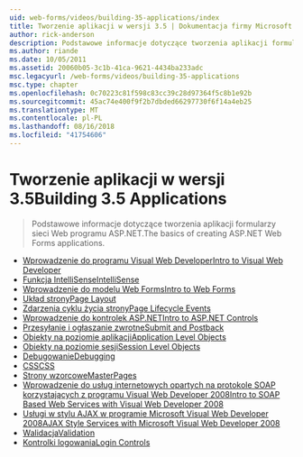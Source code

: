```yaml
---
uid: web-forms/videos/building-35-applications/index
title: Tworzenie aplikacji w wersji 3.5 | Dokumentacja firmy Microsoft
author: rick-anderson
description: Podstawowe informacje dotyczące tworzenia aplikacji formularzy sieci Web programu ASP.NET.
ms.author: riande
ms.date: 10/05/2011
ms.assetid: 20060b05-3c1b-41ca-9621-4434ba233adc
msc.legacyurl: /web-forms/videos/building-35-applications
msc.type: chapter
ms.openlocfilehash: 0c70223c81f598c83cc39c28d97364f5c8b1e92b
ms.sourcegitcommit: 45ac74e400f9f2b7dbded66297730f6f14a4eb25
ms.translationtype: MT
ms.contentlocale: pl-PL
ms.lasthandoff: 08/16/2018
ms.locfileid: "41754606"
---
```

<a name="building-35-applications"></a><span data-ttu-id="19348-103">Tworzenie aplikacji w wersji 3.5</span><span class="sxs-lookup"><span data-stu-id="19348-103">Building 3.5 Applications</span></span>
====================
> <span data-ttu-id="19348-104">Podstawowe informacje dotyczące tworzenia aplikacji formularzy sieci Web programu ASP.NET.</span><span class="sxs-lookup"><span data-stu-id="19348-104">The basics of creating ASP.NET Web Forms applications.</span></span>


- [<span data-ttu-id="19348-105">Wprowadzenie do programu Visual Web Developer</span><span class="sxs-lookup"><span data-stu-id="19348-105">Intro to Visual Web Developer</span></span>](intro-to-visual-web-developer.md)
- [<span data-ttu-id="19348-106">Funkcja IntelliSense</span><span class="sxs-lookup"><span data-stu-id="19348-106">IntelliSense</span></span>](intellisense.md)
- [<span data-ttu-id="19348-107">Wprowadzenie do modelu Web Forms</span><span class="sxs-lookup"><span data-stu-id="19348-107">Intro to Web Forms</span></span>](intro-to-web-forms.md)
- [<span data-ttu-id="19348-108">Układ strony</span><span class="sxs-lookup"><span data-stu-id="19348-108">Page Layout</span></span>](page-layout.md)
- [<span data-ttu-id="19348-109">Zdarzenia cyklu życia strony</span><span class="sxs-lookup"><span data-stu-id="19348-109">Page Lifecycle Events</span></span>](page-lifecycle-events.md)
- [<span data-ttu-id="19348-110">Wprowadzenie do kontrolek ASP.NET</span><span class="sxs-lookup"><span data-stu-id="19348-110">Intro to ASP.NET Controls</span></span>](intro-to-aspnet-controls.md)
- [<span data-ttu-id="19348-111">Przesyłanie i ogłaszanie zwrotne</span><span class="sxs-lookup"><span data-stu-id="19348-111">Submit and Postback</span></span>](submit-and-postback.md)
- [<span data-ttu-id="19348-112">Obiekty na poziomie aplikacji</span><span class="sxs-lookup"><span data-stu-id="19348-112">Application Level Objects</span></span>](application-level-objects.md)
- [<span data-ttu-id="19348-113">Obiekty na poziomie sesji</span><span class="sxs-lookup"><span data-stu-id="19348-113">Session Level Objects</span></span>](session-level-objects.md)
- [<span data-ttu-id="19348-114">Debugowanie</span><span class="sxs-lookup"><span data-stu-id="19348-114">Debugging</span></span>](debugging.md)
- [<span data-ttu-id="19348-115">CSS</span><span class="sxs-lookup"><span data-stu-id="19348-115">CSS</span></span>](css.md)
- [<span data-ttu-id="19348-116">Strony wzorcowe</span><span class="sxs-lookup"><span data-stu-id="19348-116">MasterPages</span></span>](masterpages.md)
- [<span data-ttu-id="19348-117">Wprowadzenie do usług internetowych opartych na protokole SOAP korzystających z programu Visual Web Developer 2008</span><span class="sxs-lookup"><span data-stu-id="19348-117">Intro to SOAP Based Web Services with Visual Web Developer 2008</span></span>](an-introduction-to-soap-based-web-services-with-visual-web-developer-2008.md)
- [<span data-ttu-id="19348-118">Usługi w stylu AJAX w programie Microsoft Visual Web Developer 2008</span><span class="sxs-lookup"><span data-stu-id="19348-118">AJAX Style Services with Microsoft Visual Web Developer 2008</span></span>](ajax-style-services-with-microsoft-visual-web-developer-2008.md)
- [<span data-ttu-id="19348-119">Walidacja</span><span class="sxs-lookup"><span data-stu-id="19348-119">Validation</span></span>](validation.md)
- [<span data-ttu-id="19348-120">Kontrolki logowania</span><span class="sxs-lookup"><span data-stu-id="19348-120">Login Controls</span></span>](login-controls.md)
